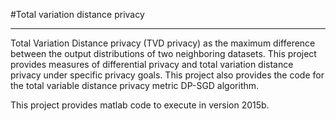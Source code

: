#Total variation distance privacy

------
Total Variation Distance privacy (TVD privacy) as the maximum difference between the output distributions of two neighboring datasets. This project provides measures of differential privacy and total variation distance privacy under specific privacy goals. This project also provides the code for the total variable distance privacy metric DP-SGD algorithm.

This project provides matlab code to execute in version 2015b.
